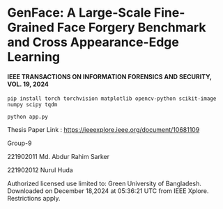 # GenFace: A Large-Scale Fine-Grained Face Forgery Benchmark and Cross Appearance-Edge Learning

#### IEEE TRANSACTIONS ON INFORMATION FORENSICS AND SECURITY, VOL. 19, 2024

`pip install torch torchvision matplotlib opencv-python scikit-image numpy scipy tqdm`

`python app.py`

Thesis Paper Link : https://ieeexplore.ieee.org/document/10681109

Group-9

221902011 Md. Abdur Rahim Sarker

221902012 Nurul Huda

Authorized licensed use limited to: Green University of Bangladesh. Downloaded on December 18,2024 at 05:36:21 UTC from IEEE Xplore. Restrictions apply.
